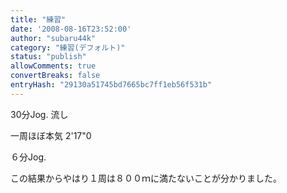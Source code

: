 ```yaml
---
title: "練習"
date: '2008-08-16T23:52:00'
author: "subaru44k"
category: "練習(デフォルト)"
status: "publish"
allowComments: true
convertBreaks: false
entryHash: "29130a51745bd7665bc7ff1eb56f531b"
---
```

30分Jog.
流し

一周ほぼ本気
2'17"0

６分Jog.

この結果からやはり１周は８００ｍに満たないことが分かりました。
